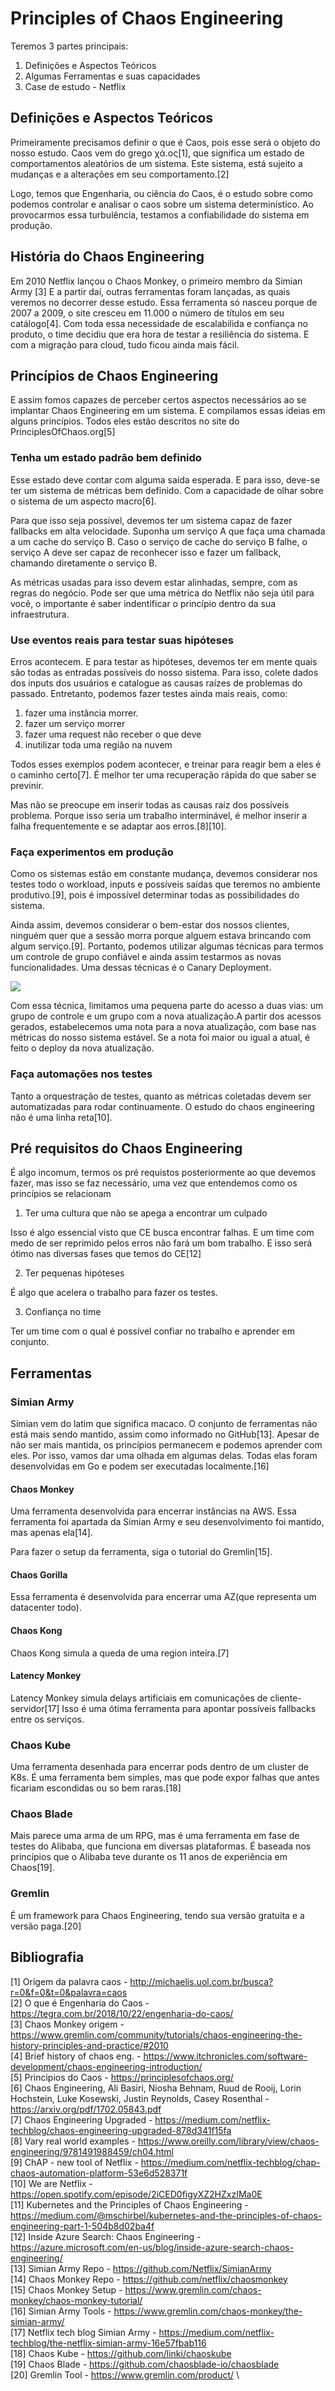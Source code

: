 # Principles of Chaos Engineering

Teremos 3 partes principais:

1. Definições e Aspectos Teóricos
2. Algumas Ferramentas e suas capacidades
3. Case de estudo - Netflix

## Definições e Aspectos Teóricos

Primeiramente precisamos definir o que é Caos, pois esse será o objeto do nosso estudo. Caos vem do grego χά.ος[1], que significa um estado de comportamentos aleatórios de um sistema. Este sistema, está sujeito a mudanças e a alterações em seu comportamento.[2]

Logo, temos que Engenharia, ou ciência do Caos, é o estudo sobre como podemos controlar e analisar o caos sobre um sistema determinístico. Ao provocarmos essa turbulência, testamos a confiabilidade do sistema em produção.

## História do Chaos Engineering

Em 2010 Netflix lançou o Chaos Monkey, o primeiro membro da Simian Army [3] E a partir daí, outras ferramentas foram lançadas, as quais veremos no decorrer desse estudo. Essa ferramenta só nasceu porque de 2007 a 2009, o site cresceu em 11.000 o número de títulos em seu catálogo[4]. Com toda essa necessidade de escalabilida e confiança no produto, o time decidiu que era hora de testar a resiliência do sistema. E com a migração para cloud, tudo ficou ainda mais fácil.

## Princípios de Chaos Engineering

E assim fomos capazes de perceber certos aspectos necessários ao se implantar Chaos Engineering em um sistema. E compilamos essas ideias em alguns princípios. Todos eles estão descritos no site do PrinciplesOfChaos.org[5]

### Tenha um estado padrão bem definido

Esse estado deve contar com alguma saída esperada. E para isso, deve-se ter um sistema de métricas bem definido. Com a capacidade de olhar sobre o sistema de um aspecto macro[6].

Para que isso seja possível, devemos ter um sistema capaz de fazer fallbacks em alta velocidade.
Suponha um serviço A que faça uma chamada a um cache do serviço B. Caso o serviço de cache do serviço B falhe, o serviço A deve ser capaz de reconhecer isso e fazer um fallback, chamando diretamente o serviço B.

As métricas usadas para isso devem estar alinhadas, sempre, com as regras do negócio. Pode ser que uma métrica do Netflix não seja útil para você, o importante é saber indentificar o princípio dentro da sua infraestrutura.

### Use eventos reais para testar suas hipóteses

Erros acontecem. E para testar as hipóteses, devemos ter em mente quais são todas as entradas possíveis do nosso sistema. Para isso, colete dados dos inputs dos usuários e catalogue as causas raízes de problemas do passado. Entretanto, podemos fazer testes ainda mais reais, como:
1. fazer uma instância morrer.
2. fazer um serviço morrer
3. fazer uma request não receber o que deve
4. inutilizar toda uma região na nuvem

Todos esses exemplos podem acontecer, e treinar para reagir bem a eles é o caminho certo[7]. É melhor ter uma recuperação rápida do que saber se previnir.

Mas não se preocupe em inserir todas as causas raíz dos possíveis problema. Porque isso seria um trabalho interminável, é melhor inserir a falha frequentemente e se adaptar aos erros.[8][10].

### Faça experimentos em produção

Como os sistemas estão em constante mudança, devemos considerar nos testes todo o workload, inputs e possíveis saídas que teremos no ambiente produtivo.[9], pois é impossível determinar todas as possibilidades do sistema.

Ainda assim, devemos considerar o bem-estar dos nossos clientes, ninguém quer que a sessão morra porque alguem estava brincando com algum serviço.[9]. Portanto, podemos utilizar algumas técnicas para termos um controle de grupo confiável e ainda assim testarmos as novas funcionalidades. Uma dessas técnicas é o Canary Deployment.

![](https://miro.medium.com/max/700/0*Td5RPXNrgFnRW1KX.)

Com essa técnica, limitamos uma pequena parte do acesso a duas vias: um grupo de controle e um grupo com a nova atualização.A partir dos acessos gerados, estabelecemos uma nota para a nova atualização, com base nas métricas do nosso sistema estável. Se a nota foi maior ou igual a atual, é feito o deploy da nova atualização.

### Faça automações nos testes

Tanto a orquestração de testes, quanto as métricas coletadas devem ser automatizadas para rodar continuamente. O estudo do chaos engineering não é uma linha reta[10].

## Pré requisitos do Chaos Engineering

É algo incomum, termos os pré requistos posteriormente ao que devemos fazer, mas isso se faz necessário, uma vez que entendemos como os princípios se relacionam

1. Ter uma cultura que não se apega a encontrar um culpado

Isso é algo essencial visto que CE busca encontrar falhas. E um time com medo de ser reprimido pelos erros não fará um bom trabalho. E isso será ótimo nas diversas fases que temos do CE[12]

2. Ter pequenas hipóteses

É algo que acelera o trabalho para fazer os testes.

3. Confiança no time

Ter um time com o qual é possível confiar no trabalho e aprender em conjunto.

## Ferramentas

### Simian Army

Simian vem do latim que significa macaco. O conjunto de ferramentas não está mais sendo mantido, assim como informado no GitHub[13]. 
Apesar de não ser mais mantida, os princípios permanecem e podemos aprender com eles. Por isso, vamos dar uma olhada em algumas delas.
Todas elas foram desenvolvidas em Go e podem ser executadas localmente.[16]

#### Chaos Monkey

Uma ferramenta desenvolvida para encerrar instâncias na AWS. Essa ferramenta foi apartada da Simian Army e seu desenvolvimento foi mantido, mas apenas ela[14].

Para fazer o setup da ferramenta, siga o tutorial do Gremlin[15].

#### Chaos Gorilla

Essa ferramenta é desenvolvida para encerrar uma AZ(que representa um datacenter todo).

#### Chaos Kong

Chaos Kong simula a queda de uma region inteira.[7]

#### Latency Monkey

Latency Monkey simula delays artificiais em comunicações de cliente-servidor[17] Isso é uma ótima ferramenta para apontar possíveis fallbacks entre os serviços.

### Chaos Kube

Uma ferramenta desenhada para encerrar pods dentro de um cluster de K8s. É uma ferramenta bem simples, mas que pode expor falhas que antes ficariam escondidas ou so bem raras.[18]

### Chaos Blade

Mais parece uma arma de um RPG, mas é uma ferramenta em fase de testes do Alibaba, que funciona em diversas plataformas.
É baseada nos princípios que o Alibaba teve durante os 11 anos de experiência em Chaos[19].

### Gremlin

É um framework para Chaos Engineering, tendo sua versão gratuita e a versão paga.[20]

## Bibliografia

[1] Origem da palavra caos - http://michaelis.uol.com.br/busca?r=0&f=0&t=0&palavra=caos \
[2] O que é Engenharia do Caos - https://tegra.com.br/2018/10/22/engenharia-do-caos/ \
[3] Chaos Monkey origem - https://www.gremlin.com/community/tutorials/chaos-engineering-the-history-principles-and-practice/#2010 \
[4] Brief history of chaos eng. - https://www.itchronicles.com/software-development/chaos-engineering-introduction/ \
[5] Principios do Caos - https://principlesofchaos.org/ \
[6] Chaos Engineering, Ali Basiri, Niosha Behnam, Ruud de Rooij, Lorin Hochstein, Luke Kosewski, Justin Reynolds, Casey Rosenthal - https://arxiv.org/pdf/1702.05843.pdf \
[7] Chaos Engineering Upgraded - https://medium.com/netflix-techblog/chaos-engineering-upgraded-878d341f15fa \
[8] Vary real world examples - https://www.oreilly.com/library/view/chaos-engineering/9781491988459/ch04.html \
[9] ChAP - new tool of Netflix - https://medium.com/netflix-techblog/chap-chaos-automation-platform-53e6d528371f \
[10] We are Netflix - https://open.spotify.com/episode/2iCED0figyXZ2HZxzIMa0E \
[11] Kubernetes and the Principles of Chaos Engineering - https://medium.com/@mschirbel/kubernetes-and-the-principles-of-chaos-engineering-part-1-504b8d02ba4f \
[12] Inside Azure Search: Chaos Engineering - https://azure.microsoft.com/en-us/blog/inside-azure-search-chaos-engineering/ \
[13] Simian Army Repo - https://github.com/Netflix/SimianArmy \
[14] Chaos Monkey Repo -  https://github.com/netflix/chaosmonkey \
[15] Chaos Monkey Setup - https://www.gremlin.com/chaos-monkey/chaos-monkey-tutorial/ \
[16] Simian Army Tools - https://www.gremlin.com/chaos-monkey/the-simian-army/ \
[17] Netflix tech blog Simian Army - https://medium.com/netflix-techblog/the-netflix-simian-army-16e57fbab116 \
[18] Chaos Kube - https://github.com/linki/chaoskube \
[19] Chaos Blade - https://github.com/chaosblade-io/chaosblade \
[20] Gremlin Tool - https://www.gremlin.com/product/ \

